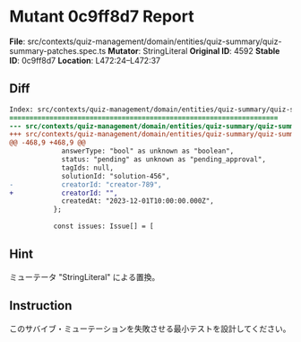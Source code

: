 # Mutant 0c9ff8d7 Report

**File**: src/contexts/quiz-management/domain/entities/quiz-summary/quiz-summary-patches.spec.ts
**Mutator**: StringLiteral
**Original ID**: 4592
**Stable ID**: 0c9ff8d7
**Location**: L472:24–L472:37

## Diff

```diff
Index: src/contexts/quiz-management/domain/entities/quiz-summary/quiz-summary-patches.spec.ts
===================================================================
--- src/contexts/quiz-management/domain/entities/quiz-summary/quiz-summary-patches.spec.ts	original
+++ src/contexts/quiz-management/domain/entities/quiz-summary/quiz-summary-patches.spec.ts	mutated #4592
@@ -468,9 +468,9 @@
             answerType: "bool" as unknown as "boolean",
             status: "pending" as unknown as "pending_approval",
             tagIds: null,
             solutionId: "solution-456",
-            creatorId: "creator-789",
+            creatorId: "",
             createdAt: "2023-12-01T10:00:00.000Z",
           };
 
           const issues: Issue[] = [
```

## Hint

ミューテータ "StringLiteral" による置換。

## Instruction

このサバイブ・ミューテーションを失敗させる最小テストを設計してください。
